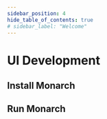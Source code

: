```yaml
---
sidebar_position: 4
hide_table_of_contents: true
# sidebar_label: "Welcome"
---
```


# UI Development

## Install Monarch

## Run Monarch
